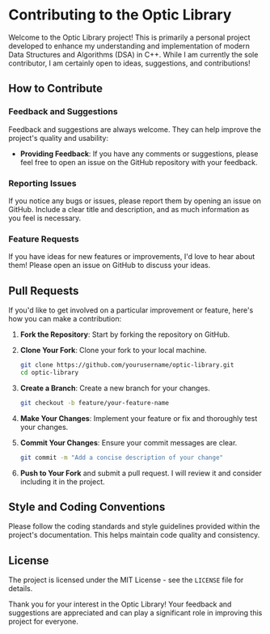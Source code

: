 # Contributing to the Optic Library

Welcome to the Optic Library project! This is primarily a personal project developed to enhance my understanding and implementation of modern Data Structures and Algorithms (DSA) in C++. While I am currently the sole contributor, I am certainly open to ideas, suggestions, and contributions!

## How to Contribute

### Feedback and Suggestions

Feedback and suggestions are always welcome. They can help improve the project's quality and usability:

- **Providing Feedback**: If you have any comments or suggestions, please feel free to open an issue on the GitHub repository with your feedback.

### Reporting Issues

If you notice any bugs or issues, please report them by opening an issue on GitHub. Include a clear title and description, and as much information as you feel is necessary.

### Feature Requests

If you have ideas for new features or improvements, I'd love to hear about them! Please open an issue on GitHub to discuss your ideas.

## Pull Requests

If you'd like to get involved on a particular improvement or feature, here's how you can make a contribution:

1. **Fork the Repository**: Start by forking the repository on GitHub.
2. **Clone Your Fork**: Clone your fork to your local machine.

    ```bash
    git clone https://github.com/yourusername/optic-library.git
    cd optic-library
    ```

3. **Create a Branch**: Create a new branch for your changes.

    ```bash
    git checkout -b feature/your-feature-name
    ```

4. **Make Your Changes**: Implement your feature or fix and thoroughly test your changes.
5. **Commit Your Changes**: Ensure your commit messages are clear.

    ```bash
    git commit -m "Add a concise description of your change"
    ```

6. **Push to Your Fork** and submit a pull request. I will review it and consider including it in the project.

## Style and Coding Conventions

Please follow the coding standards and style guidelines provided within the project's documentation. This helps maintain code quality and consistency.

## License

The project is licensed under the MIT License - see the `LICENSE` file for details.

Thank you for your interest in the Optic Library! Your feedback and suggestions are appreciated and can play a significant role in improving this project for everyone.